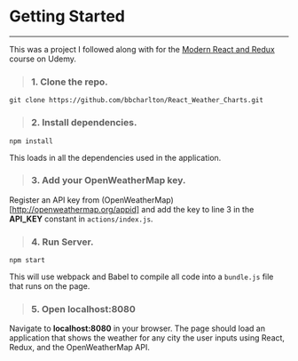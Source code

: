 # Getting Started
___

This was a project I followed along with for the [Modern React and Redux](https://www.udemy.com/react-redux/learn/v4/overview) course on Udemy.

> ### 1. Clone the repo.

```shell
git clone https://github.com/bbcharlton/React_Weather_Charts.git
```

> ### 2. Install dependencies.

```shell
npm install
```

This loads in all the dependencies used in the application.

> ### 3. Add your OpenWeatherMap key.

Register an API key from (OpenWeatherMap)[http://openweathermap.org/appid] and add the key to line 3 in the **API_KEY** constant in `actions/index.js`.

> ### 4. Run Server.

```shell
npm start
```

This will use webpack and Babel to compile all code into a `bundle.js` file that runs on the page.

> ### 5. Open localhost:8080

Navigate to **localhost:8080** in your browser. The page should load an application that shows the weather for any city the user inputs using React, Redux, and the OpenWeatherMap API.